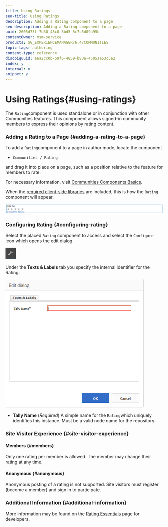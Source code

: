 ```yaml
---
title: Using Ratings
seo-title: Using Ratings
description: Adding a Rating component to a page
seo-description: Adding a Rating component to a page
uuid: 2605d75f-7b30-48c0-8bd5-5c7c5d09a95b
contentOwner: msm-service
products: SG_EXPERIENCEMANAGER/6.4/COMMUNITIES
topic-tags: authoring
content-type: reference
discoiquuid: e6a2cc0b-59f6-4859-b83e-4505aa53c5e2
index: y
internal: n
snippet: y
---
```


# Using Ratings{#using-ratings}

The `Rating`component is used standalone or in conjunction with other Communities features. This component allows signed-in community members to express their opinions by rating content.

### Adding a Rating to a Page {#adding-a-rating-to-a-page}

To add a `Rating`component to a page in author mode, locate the component

* `Communities / Rating`

and drag it into place on a page, such as a position relative to the feature for members to rate.

For necessary information, visit [Communities Components Basics](../../communities/using/basics.md).

When the [required client-side libraries](../../communities/using/rating-basics.md#essentialsforclientside) are included, this is how the `Rating` component will appear.

![](assets/chlimage_1-505.png)

### Configuring Rating {#configuring-rating}

Select the placed `Rating` component to access and select the `Configure` icon which opens the edit dialog.

![](assets/chlimage_1-506.png)

Under the **Texts & Labels** tab you specify the internal identifier for the Rating.

![](assets/chlimage_1-507.png)

* **Tally Name** 
  (*Required*) A simple name for the `Rating`which uniquely identifies this instance. Must be a valid node name for the repository.

### Site Visitor Experience {#site-visitor-experience}

#### Members {#members}

Only one rating per member is allowed. The member may change their rating at any time.

#### Anonymous {#anonymous}

Anonymous posting of a rating is not supported. Site visitors must register (become a member) and sign in to participate.

### Additional Information {#additional-information}

More information may be found on the [Rating Essentials](../../communities/using/rating-basics.md) page for developers.
